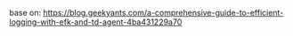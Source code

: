 base on:
https://blog.geekyants.com/a-comprehensive-guide-to-efficient-logging-with-efk-and-td-agent-4ba431229a70